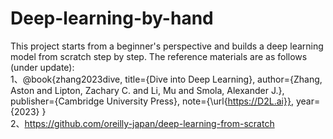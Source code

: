 # Deep-learning-by-hand
This project starts from a beginner's perspective and builds a deep learning model from scratch step by step.
The reference materials are as follows (under update):   
1、@book{zhang2023dive,
    title={Dive into Deep Learning},
    author={Zhang, Aston and Lipton, Zachary C. and Li, Mu and Smola, Alexander J.},
    publisher={Cambridge University Press},
    note={\url{https://D2L.ai}},
    year={2023}
}   
2、https://github.com/oreilly-japan/deep-learning-from-scratch
